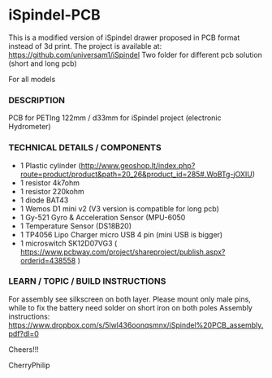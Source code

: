 # iSpindel-PCB
This is a modified version of iSpindel drawer proposed in PCB format instead of 3d print. The project is available at: https://github.com/universam1/iSpindel
Two folder for different pcb solution (short and long pcb)

For all models

### DESCRIPTION
PCB for PETlng 122mm / d33mm for iSpindel project (electronic Hydrometer)

### TECHNICAL DETAILS / COMPONENTS
- 1 Plastic cylinder (http://www.geoshop.lt/index.php?route=product/product&path=20_26&product_id=285#.WoBTg-jOXIU)
- 1 resistor 4k7ohm
- 1 resistor 220kohm
- 1 diode BAT43
- 1 Wemos D1 mini v2 (V3 version is compatible for long pcb)
- 1 Gy-521 Gyro & Acceleration Sensor (MPU-6050
- 1 Temperature Sensor (DS18B20)
- 1 TP4056 Lipo Charger micro USB 4 pin (mini USB is bigger)
- 1 microswitch SK12D07VG3
( https://www.pcbway.com/project/shareproject/publish.aspx?orderid=438558 )

### LEARN / TOPIC / BUILD INSTRUCTIONS
For assembly see silkscreen on both layer.
Please mount only male pins, while to fix the battery need solder on short iron on both poles
Assembly instructions: https://www.dropbox.com/s/5lwl436oonqsmnx/iSpindel%20PCB_assembly.pdf?dl=0

Cheers!!!

CherryPhilip
